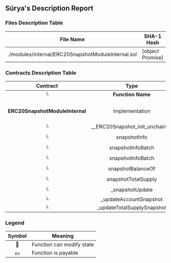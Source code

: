 ## Sūrya's Description Report

### Files Description Table


|  File Name  |  SHA-1 Hash  |
|-------------|--------------|
| ./modules/internal/ERC20SnapshotModuleInternal.sol | [object Promise] |


### Contracts Description Table


|  Contract  |         Type        |       Bases      |                  |                 |
|:----------:|:-------------------:|:----------------:|:----------------:|:---------------:|
|     └      |  **Function Name**  |  **Visibility**  |  **Mutability**  |  **Modifiers**  |
||||||
| **ERC20SnapshotModuleInternal** | Implementation | ICMTATSnapshot, SnapshotModuleBase, ERC20Upgradeable |||
| └ | __ERC20Snapshot_init_unchained | Internal 🔒 | 🛑  | onlyInitializing |
| └ | snapshotInfo | Public ❗️ |   |NO❗️ |
| └ | snapshotInfoBatch | Public ❗️ |   |NO❗️ |
| └ | snapshotInfoBatch | Public ❗️ |   |NO❗️ |
| └ | snapshotBalanceOf | Public ❗️ |   |NO❗️ |
| └ | snapshotTotalSupply | Public ❗️ |   |NO❗️ |
| └ | _snapshotUpdate | Internal 🔒 | 🛑  | |
| └ | _updateAccountSnapshot | Private 🔐 | 🛑  | |
| └ | _updateTotalSupplySnapshot | Private 🔐 | 🛑  | |


### Legend

|  Symbol  |  Meaning  |
|:--------:|-----------|
|    🛑    | Function can modify state |
|    💵    | Function is payable |
